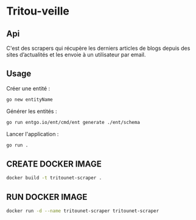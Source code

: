 # Tritou-veille

## Api

C'est des scrapers qui récupère les derniers articles de blogs depuis des sites d’actualités et les envoie à un utilisateur par email.

## Usage

Créer une entité :

```bash
go new entityName
```

Générer les entités :

```bash
go run entgo.io/ent/cmd/ent generate ./ent/schema
```

Lancer l'application :

```bash
go run .
```

## CREATE DOCKER IMAGE

```bash
docker build -t tritounet-scraper .
```

## RUN DOCKER IMAGE

```bash
docker run -d --name tritounet-scraper tritounet-scraper
```

